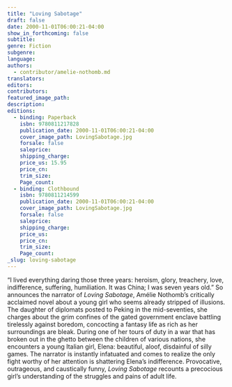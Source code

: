 ```yaml
---
title: "Loving Sabotage"
draft: false
date: 2000-11-01T06:00:21-04:00
show_in_forthcoming: false
subtitle:
genre: Fiction
subgenre:
language:
authors:
  - contributor/amelie-nothomb.md
translators:
editors:
contributors:
featured_image_path:
description:
editions:
  - binding: Paperback
    isbn: 9780811217828
    publication_date: 2000-11-01T06:00:21-04:00
    cover_image_path: LovingSabotage.jpg
    forsale: false
    saleprice:
    shipping_charge:
    price_us: 15.95
    price_cn:
    trim_size:
    Page_count:
  - binding: Clothbound
    isbn: 9780811214599
    publication_date: 2000-11-01T06:00:21-04:00
    cover_image_path: LovingSabotage.jpg
    forsale: false
    saleprice:
    shipping_charge:
    price_us:
    price_cn:
    trim_size:
    Page_count:
_slug: loving-sabotage
---
```


“I lived everything daring those three years: heroism, glory, treachery, love, indifference, suffering, humiliation. It was China; I was seven years old.” So announces the narrator of _Loving Sabotage_, Amélie Nothomb’s critically acclaimed novel about a young girl who seems already stripped of illusions. The daughter of diplomats posted to Peking in the mid-seventies, she charges about the grim confines of the gated government enclave battling tirelessly against boredom, concocting a fantasy life as rich as her surroundings are bleak. During one of her tours of duty in a war that has broken out in the ghetto between the children of various nations, she encounters a young Italian girl, Elena: beautiful, aloof, disdainful of silly games. The narrator is instantly infatuated and comes to realize the only fight worthy of her attention is shattering Elena’s indifference. Provocative, outrageous, and caustically funny, _Loving Sabotage_ recounts a precocious girl’s understanding of the struggles and pains of adult life.  

